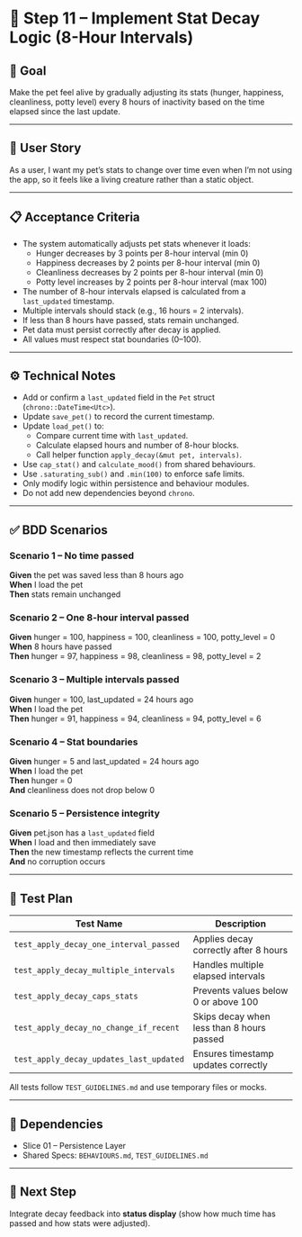 # 🧩 Step 11 – Implement Stat Decay Logic (8-Hour Intervals)

## 🧠 Goal
Make the pet feel alive by gradually adjusting its stats (hunger, happiness, cleanliness, potty level) every 8 hours of inactivity based on the time elapsed since the last update.

---

## 👤 User Story
As a user, I want my pet’s stats to change over time even when I’m not using the app, so it feels like a living creature rather than a static object.

---

## 📋 Acceptance Criteria

- The system automatically adjusts pet stats whenever it loads:
  - Hunger decreases by 3 points per 8-hour interval (min 0)
  - Happiness decreases by 2 points per 8-hour interval (min 0)
  - Cleanliness decreases by 2 points per 8-hour interval (min 0)
  - Potty level increases by 2 points per 8-hour interval (max 100)
- The number of 8-hour intervals elapsed is calculated from a `last_updated` timestamp.
- Multiple intervals should stack (e.g., 16 hours = 2 intervals).
- If less than 8 hours have passed, stats remain unchanged.
- Pet data must persist correctly after decay is applied.
- All values must respect stat boundaries (0–100).

---

## ⚙️ Technical Notes

- Add or confirm a `last_updated` field in the `Pet` struct (`chrono::DateTime<Utc>`).
- Update `save_pet()` to record the current timestamp.
- Update `load_pet()` to:
  - Compare current time with `last_updated`.
  - Calculate elapsed hours and number of 8-hour blocks.
  - Call helper function `apply_decay(&mut pet, intervals)`.
- Use `cap_stat()` and `calculate_mood()` from shared behaviours.
- Use `.saturating_sub()` and `.min(100)` to enforce safe limits.
- Only modify logic within persistence and behaviour modules.
- Do not add new dependencies beyond `chrono`.

---

## ✅ BDD Scenarios

### Scenario 1 – No time passed
**Given** the pet was saved less than 8 hours ago  
**When** I load the pet  
**Then** stats remain unchanged

### Scenario 2 – One 8-hour interval passed
**Given** hunger = 100, happiness = 100, cleanliness = 100, potty_level = 0  
**When** 8 hours have passed  
**Then** hunger = 97, happiness = 98, cleanliness = 98, potty_level = 2

### Scenario 3 – Multiple intervals passed
**Given** hunger = 100, last_updated = 24 hours ago  
**When** I load the pet  
**Then** hunger = 91, happiness = 94, cleanliness = 94, potty_level = 6

### Scenario 4 – Stat boundaries
**Given** hunger = 5 and last_updated = 24 hours ago  
**When** I load the pet  
**Then** hunger = 0  
**And** cleanliness does not drop below 0

### Scenario 5 – Persistence integrity
**Given** pet.json has a `last_updated` field  
**When** I load and then immediately save  
**Then** the new timestamp reflects the current time  
**And** no corruption occurs

---

## 🧪 Test Plan

| Test Name | Description |
|------------|--------------|
| `test_apply_decay_one_interval_passed` | Applies decay correctly after 8 hours |
| `test_apply_decay_multiple_intervals` | Handles multiple elapsed intervals |
| `test_apply_decay_caps_stats` | Prevents values below 0 or above 100 |
| `test_apply_decay_no_change_if_recent` | Skips decay when less than 8 hours passed |
| `test_apply_decay_updates_last_updated` | Ensures timestamp updates correctly |

All tests follow `TEST_GUIDELINES.md` and use temporary files or mocks.

---

## 🔗 Dependencies

- Slice 01 – Persistence Layer  
- Shared Specs: `BEHAVIOURS.md`, `TEST_GUIDELINES.md`

---

## 🧩 Next Step
Integrate decay feedback into **status display** (show how much time has passed and how stats were adjusted).
